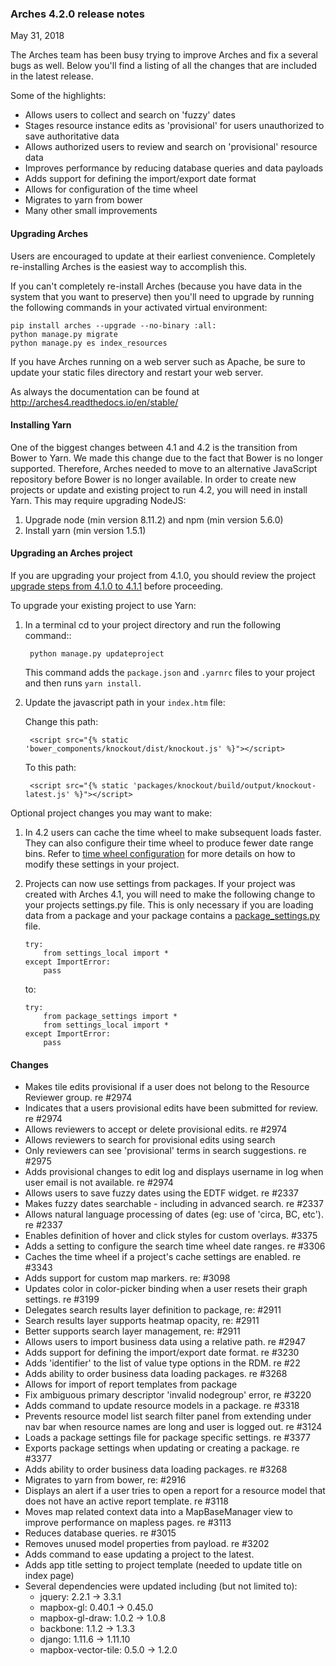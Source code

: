 ### Arches 4.2.0 release notes

May 31, 2018

The Arches team has been busy trying to improve Arches and fix a several bugs as well.
Below you'll find a listing of all the changes that are included in the latest release.

Some of the highlights:
- Allows users to collect and search on 'fuzzy' dates
- Stages resource instance edits as 'provisional' for users unauthorized to save authoritative data
- Allows authorized users to review and search on 'provisional' resource data
- Improves performance by reducing database queries and data payloads
- Adds support for defining the import/export date format
- Allows for configuration of the time wheel
- Migrates to yarn from bower
- Many other small improvements


#### Upgrading Arches

Users are encouraged to update at their earliest convenience.  Completely re-installing Arches is the easiest way to accomplish this.

If you can't completely re-install Arches (because you have data in the system that you want to preserve) then you'll need to upgrade by running the following commands in your activated virtual environment:

```
pip install arches --upgrade --no-binary :all:
python manage.py migrate
python manage.py es index_resources
```

If you have Arches running on a web server such as Apache, be sure to update your static files directory and restart your web server.

As always the documentation can be found at http://arches4.readthedocs.io/en/stable/


#### Installing Yarn
One of the biggest changes between 4.1 and 4.2 is the transition from Bower to Yarn. We made this change due to the fact that Bower is no longer supported. Therefore, Arches needed to move to an alternative JavaScript repository before Bower is no longer available. 
In order to create new projects or update and existing project to run 4.2, you will need in install Yarn. This may require upgrading NodeJS:

1. Upgrade node (min version 8.11.2) and npm (min version 5.6.0)
2. Install yarn (min version 1.5.1)


#### Upgrading an Arches project

If you are upgrading your project from 4.1.0, you should review the project [upgrade steps from 4.1.0 to 4.1.1](https://github.com/archesproject/arches/blob/master/releases/4.1.1.md#upgrading-an-arches-project) before proceeding.

To upgrade your existing project to use Yarn:

1. In a terminal cd to your project directory and run the following command::

        python manage.py updateproject

    This command adds the `package.json` and `.yarnrc` files to your project and then runs `yarn install`.  


2. Update the javascript path in your `index.htm` file:

    Change this path:

        <script src="{% static 'bower_components/knockout/dist/knockout.js' %}"></script>

    To this path:

        <script src="{% static 'packages/knockout/build/output/knockout-latest.js' %}"></script>


Optional project changes you may want to make:

1. In 4.2 users can cache the time wheel to make subsequent loads faster. They can also configure their time wheel to produce fewer date range bins. Refer to [time wheel configuration](http://arches4.readthedocs.io/en/latest/initial-configuration/?highlight=time%20wheel#time-wheel-configuration) for more details on how to modify these settings in your project.

2. Projects can now use settings from packages. If your project was created with Arches 4.1, you will need to make the following change to your projects settings.py file. This is only necessary if you are loading data from a package and your package contains a [package_settings.py](http://arches4.readthedocs.io/en/latest/initial-configuration/?highlight=package_settings#settings-beyond-the-ui) file.
    ```
    try:
        from settings_local import *
    except ImportError:
        pass
    ```
    to:
    ```
    try:
        from package_settings import *
        from settings_local import *
    except ImportError:
        pass
    ```

#### Changes

- Makes tile edits provisional if a user does not belong to the Resource Reviewer group. re #2974
- Indicates that a users provisional edits have been submitted for review. re #2974
- Allows reviewers to accept or delete provisional edits. re #2974
- Allows reviewers to search for provisional edits using search
- Only reviewers can see 'provisional' terms in search suggestions. re #2975
- Adds provisional changes to edit log and displays username in log when user email is not available. re #2974
- Allows users to save fuzzy dates using the EDTF widget. re #2337
- Makes fuzzy dates searchable - including in advanced search. re #2337
- Allows natural language processing of dates (eg: use of 'circa, BC, etc'). re #2337
- Enables definition of hover and click styles for custom overlays. #3375
- Adds a setting to configure the search time wheel date ranges. re #3306
- Caches the time wheel if a project's cache settings are enabled. re #3343
- Adds support for custom map markers. re: #3098
- Updates color in color-picker binding when a user resets their graph settings. re #3199
- Delegates search results layer definition to package, re: #2911
- Search results layer supports heatmap opacity, re: #2911
- Better supports search layer management, re: #2911
- Allows users to import business data using a relative path. re #2947
- Adds support for defining the import/export date format. re #3230
- Adds 'identifier' to the list of value type options in the RDM. re #22
- Adds ability to order business data loading packages. re #3268
- Allows for import of report templates from package
- Fix ambiguous primary descriptor 'invalid nodegroup' error, re #3220
- Adds command to update resource models in a package. re #3318
- Prevents resource model list search filter panel from extending under nav bar when resource names are long and user is logged out. re #3124
- Loads a package settings file for package specific settings. re #3377
- Exports package settings when updating or creating a package. re #3377
- Adds ability to order business data loading packages. re #3268
- Migrates to yarn from bower, re: #2916
- Displays an alert if a user tries to open a report for a resource model that does not have an active report template. re #3118
- Moves map related context data into a MapBaseManager view to improve performance on mapless pages. re #3113
- Reduces database queries. re #3015
- Removes unused model properties from payload. re #3202
- Adds command to ease updating a project to the latest.
- Adds app title setting to project template (needed to update title on index page)
- Several dependencies were updated including (but not limited to):
    - jquery: 2.2.1 -> 3.3.1
    - mapbox-gl: 0.40.1 -> 0.45.0
    - mapbox-gl-draw: 1.0.2 -> 1.0.8
    - backbone: 1.1.2 -> 1.3.3
    - django: 1.11.6 -> 1.11.10
    - mapbox-vector-tile: 0.5.0 -> 1.2.0
